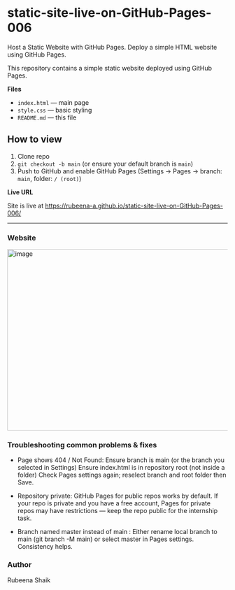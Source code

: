 # static-site-live-on-GitHub-Pages-006
Host a Static Website with GitHub Pages. Deploy a simple HTML website using GitHub Pages.


This repository contains a simple static website deployed using GitHub Pages.



**Files**
- `index.html` — main page
- `style.css` — basic styling
- `README.md` — this file

## How to view 
1. Clone repo
2. `git checkout -b main` (or ensure your default branch is `main`)
3. Push to GitHub and enable GitHub Pages (Settings → Pages → branch: `main`, folder: `/ (root)`)


**Live URL**

 Site is live at https://rubeena-a.github.io/static-site-live-on-GitHub-Pages-006/

---


### Website

<img width="981" height="415" alt="image" src="https://github.com/user-attachments/assets/61874a3a-2b09-444e-9879-e9b7fdb7caeb" />

### Troubleshooting common problems & fixes

- Page shows 404 / Not Found: Ensure branch is main (or the branch you selected in Settings)
Ensure index.html is in repository root (not inside a folder)
Check Pages settings again; reselect branch and root folder then Save.



- Repository private: GitHub Pages for public repos works by default. If your repo is private and you have a free account, Pages for private repos may have restrictions — keep the repo public for the internship task.




- Branch named master instead of main : Either rename local branch to main (git branch -M main) or select master in Pages settings. Consistency helps.




### Author
Rubeena Shaik

